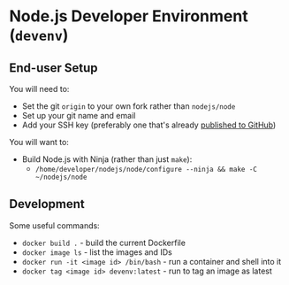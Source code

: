 # Node.js Developer Environment (`devenv`)

## End-user Setup

You will need to:
- Set the git `origin` to your own fork rather than `nodejs/node`
- Set up your git name and email
- Add your SSH key (preferably one that's already [published to GitHub](https://docs.github.com/en/github/authenticating-to-github/connecting-to-github-with-ssh/adding-a-new-ssh-key-to-your-github-account))

You will want to:
- Build Node.js with Ninja (rather than just `make`):
  - `/home/developer/nodejs/node/configure --ninja && make -C ~/nodejs/node`

## Development

Some useful commands:
- `docker build .` - build the current Dockerfile
- `docker image ls` - list the images and IDs
- `docker run -it <image id> /bin/bash` - run a container and shell into it
- `docker tag <image id> devenv:latest` - run to tag an image as latest